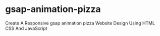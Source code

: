 # gsap-animation-pizza
Create A Responsive gsap animation pizza Website Design Using HTML CSS And JavaScript
